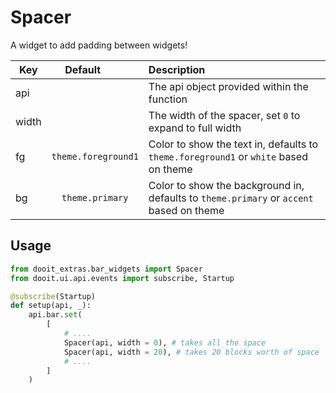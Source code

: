 # Spacer

A widget to add padding between widgets!

| Key|<div style="width: 100px">Default</div> |Description|
| ------------- | :----------------:  | :----------------------------------------------------------------------------------------|
| api           |                     | The api object provided within the function                                              |
| width         |                     | The width of the spacer, set `0` to expand to full width                                 |
| fg            | `theme.foreground1`| Color to show the text in, defaults to `theme.foreground1` or `white` based on theme    |
| bg            | `theme.primary`     | Color to show the background in, defaults to `theme.primary` or `accent` based on theme  |

## Usage

```python
from dooit_extras.bar_widgets import Spacer
from dooit.ui.api.events import subscribe, Startup

@subscribe(Startup)
def setup(api, _):
    api.bar.set( 
        [
            # ....
            Spacer(api, width = 0), # takes all the space
            Spacer(api, width = 20), # takes 20 blocks worth of space
            # ....
        ]
    )
```
